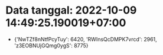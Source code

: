 # Data tanggal: 2022-10-09 14:49:25.190019+07:00

* {'NwTZf8nNtfPcyTuy': 6420, 'RWInsQcDMPK7vrcd': 2961, 'z3EOBNUjGQmg0ygS': 8775}
